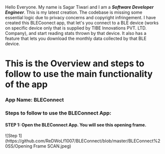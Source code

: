 Hello Everyone. My name is Sagar Tiwari and I am a ***Software Developer Engineer***.
This is my latest creation.
The codebase is missing some essential logic due to privacy concerns and copyright infringement.
I have created this BLECoonect app, that let's you connect to a BLE device (works on specific device only that is supplied by TIBE Innovations PVT. LTD. Company), and start reading stats thrown by that device.
It also has a feature that lets you download the monthly data collected by that BLE device.


<h1>This is the Overview and steps to follow to use the main functionality of the app</h1>

<h3>App Name: BLEConnect</h3>

<h3>Steps to follow to use the BLEConnect App:</h3>

<h4><bold>STEP 1:</bold> Open the BLEConnect App. You will see this opening frame.</h4>
![Step 1](https://github.com/ReDWoLf1007/BLEConnect/blob/master/BLEConnect%20SS/Opening Frame SCAN.jpeg)

